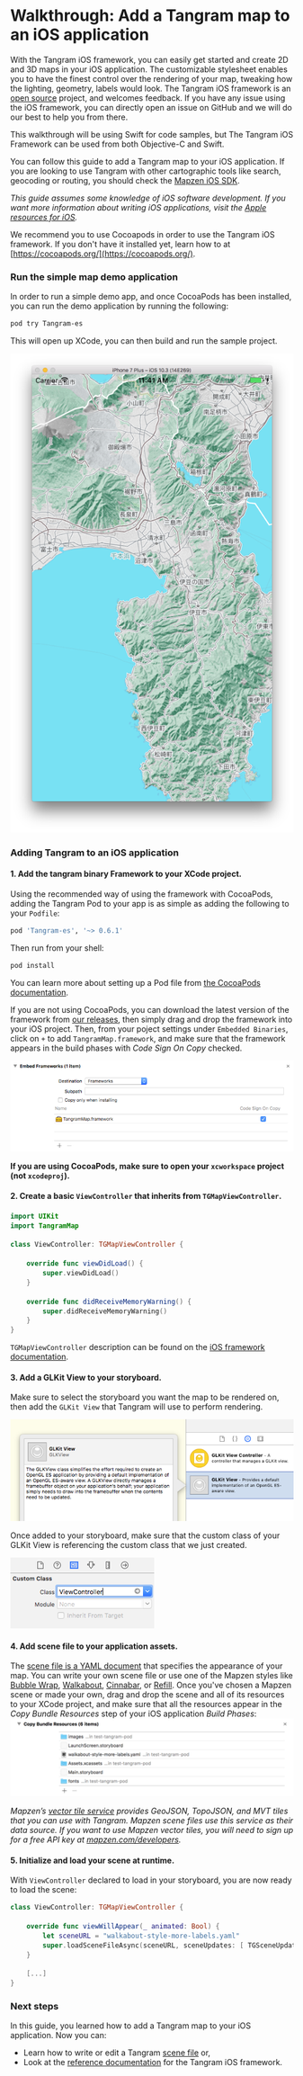 # Walkthrough: Add a Tangram map to an iOS application

With the Tangram iOS framework, you can easily get started and create 2D and 3D maps in your iOS application. The customizable stylesheet enables you to have the finest control over the rendering of your map, tweaking how the lighting, geometry, labels would look. The Tangram iOS framework is an [open source](https://github.com/tangrams/tangram-es) project, and welcomes feedback. If you have any issue using the iOS framework, you can directly open an issue on GitHub and we will do our best to help you from there.

This walkthrough will be using Swift for code samples, but The Tangram iOS Framework can be used from both Objective-C and Swift.

You can follow this guide to add a Tangram map to your iOS application. If you are looking to use Tangram with other cartographic tools like search, geocoding or routing, you should check the [Mapzen iOS SDK](https://mapzen.com/documentation/ios/).

_This guide assumes some knowledge of iOS software development.
If you want more information about writing iOS applications, visit the [Apple resources for iOS](https://developer.apple.com/ios/resources/)._

We recommend you to use Cocoapods in order to use the Tangram iOS framework. If you don't have it installed yet, learn how to at [https://cocoapods.org/](https://cocoapods.org/).

### Run the simple map demo application

In order to run a simple demo app, and once CocoaPods has been installed, you can run the demo application by running the following:

```sh
pod try Tangram-es
```

This will open up XCode, you can then build and run the sample project.

![sample project](images/iOS-Simulator.png)

### Adding Tangram to an iOS application

#### 1. Add the tangram binary Framework to your XCode project.

Using the recommended way of using the framework with CocoaPods, adding the Tangram Pod to your app is as simple as adding the following to your `Podfile`:

```sh
pod 'Tangram-es', '~> 0.6.1'
```

Then run from your shell:

```sh
pod install
```

You can learn more about setting up a Pod file from [the CocoaPods documentation](https://guides.cocoapods.org/using/the-podfile.html).

If you are not using CocoaPods, you can download the latest version of the framework from [our releases](https://github.com/tangrams/tangram-es/releases), then simply drag and drop the framework into your iOS project. Then, from your poject settings under `Embedded Binaries`, click on `+` to add `TangramMap.framework`, and make sure that the framework appears in the build phases with _Code Sign On Copy_ checked.

![Xcode screenshot](images/XCode-Codesign.png)

**If you are using CocoaPods, make sure to open your `xcworkspace` project (not `xcodeproj`).**

#### 2. Create a basic `ViewController` that inherits from `TGMapViewController`.

```swift
import UIKit
import TangramMap

class ViewController: TGMapViewController {

    override func viewDidLoad() {
        super.viewDidLoad()
    }

    override func didReceiveMemoryWarning() {
        super.didReceiveMemoryWarning()
    }
}
```

`TGMapViewController` description can be found on the [iOS framework documentation](https://mapzen.com/documentation/tangram/ios-framework/0.6.1/).

#### 3. Add a GLKit View to your storyboard. 

Make sure to select the storyboard you want the map to be rendered on, then add the `GLKit View` that Tangram will use to perform rendering.

![GLKit view](images/XCode-GLKView.png)

Once added to your storyboard, make sure that the custom class of your GLKit View is referencing the custom class that we just created.

![Create custom class](images/XCode-CustomClass.png)

#### 4. Add scene file to your application assets. 

The [scene file is a YAML document](https://mapzen.com/documentation/tangram/Scene-file/) that specifies the appearance of your map. You can write your own scene file or use one of the Mapzen styles like [Bubble Wrap](https://github.com/tangrams/bubble-wrap), [Walkabout](https://github.com/tangrams/walkabout-style), [Cinnabar](https://github.com/tangrams/cinnabar-style), or [Refill](https://github.com/tangrams/refill-style). Once you've chosen a Mapzen scene or made your own, drag and drop the scene and all of its resources to your XCode project, and make sure that all the resources appear in the _Copy Bundle Resources_ step of your iOS application _Build Phases_:
![XCode resources](images/XCode-SceneResources.png)

_Mapzen’s [vector tile service](https://mapzen.com/projects/vector-tiles/) provides GeoJSON, TopoJSON, and MVT tiles that you can use with Tangram. Mapzen scene files use this service as their data source. If you want to use Mapzen vector tiles, you will need to sign up for a free API key at [mapzen.com/developers](https://mapzen.com/developers)._

#### 5. Initialize and load your scene at runtime. 

With `ViewController` declared to load in your storyboard, you are now ready to load the scene:

```swift
class ViewController: TGMapViewController {

    override func viewWillAppear(_ animated: Bool) {
        let sceneURL = "walkabout-style-more-labels.yaml"
        super.loadSceneFileAsync(sceneURL, sceneUpdates: [ TGSceneUpdate(path: "global.sdk_mapzen_api_key", value: <YOUR_API_KEY_HERE>) ])
    }

    [...]
}
```

### Next steps

In this guide, you learned how to add a Tangram map to your iOS application. Now you can:

- Learn how to write or edit a Tangram [scene file](https://mapzen.com/documentation/tangram/Scene-file/) or,
- Look at the [reference documentation](https://mapzen.com/documentation/tangram/ios-framework/0.6.1/) for the Tangram iOS framework.
